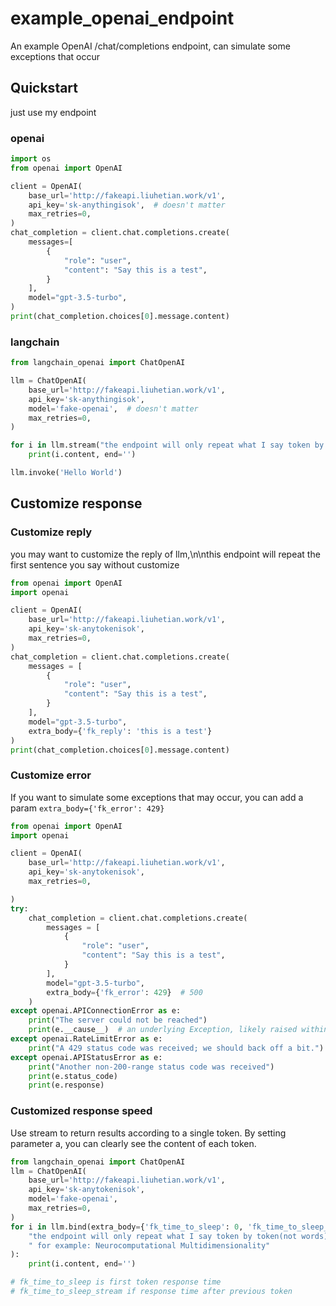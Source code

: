 # example_openai_endpoint
An example OpenAI /chat/completions endpoint, can simulate some exceptions that occur

## Quickstart
just use my endpoint

### openai

```python
import os
from openai import OpenAI

client = OpenAI(
    base_url='http://fakeapi.liuhetian.work/v1',
    api_key='sk-anythingisok',  # doesn't matter
    max_retries=0,
)
chat_completion = client.chat.completions.create(
    messages=[
        {
            "role": "user",
            "content": "Say this is a test",
        }
    ],
    model="gpt-3.5-turbo",
)
print(chat_completion.choices[0].message.content)
```

### langchain
``` python
from langchain_openai import ChatOpenAI

llm = ChatOpenAI(
    base_url='http://fakeapi.liuhetian.work/v1',
    api_key='sk-anythingisok', 
    model='fake-openai',  # doesn't matter
    max_retries=0,
)

for i in llm.stream("the endpoint will only repeat what I say token by token(not words), Neurocomputational Multidimensionality"):
    print(i.content, end='')

llm.invoke('Hello World')
```

## Customize response

### Customize reply
you may want to customize the reply of llm,\n\nthis endpoint will repeat the first sentence you say without customize
```python
from openai import OpenAI
import openai

client = OpenAI(
    base_url='http://fakeapi.liuhetian.work/v1',
    api_key='sk-anytokenisok',
    max_retries=0,
)
chat_completion = client.chat.completions.create(
    messages = [
        {
            "role": "user",
            "content": "Say this is a test",
        }
    ],
    model="gpt-3.5-turbo",
    extra_body={'fk_reply': 'this is a test'}
)
print(chat_completion.choices[0].message.content)
```


### Customize error
If you want to simulate some exceptions that may occur, you can add a param `extra_body={'fk_error': 429}`

```python
from openai import OpenAI
import openai

client = OpenAI(
    base_url='http://fakeapi.liuhetian.work/v1',
    api_key='sk-anytokenisok',
    max_retries=0,

)
try:
    chat_completion = client.chat.completions.create(
        messages = [
            {
                "role": "user",
                "content": "Say this is a test",
            }
        ],
        model="gpt-3.5-turbo",
        extra_body={'fk_error': 429}  # 500
    )
except openai.APIConnectionError as e:
    print("The server could not be reached")
    print(e.__cause__)  # an underlying Exception, likely raised within httpx.
except openai.RateLimitError as e:
    print("A 429 status code was received; we should back off a bit.")
except openai.APIStatusError as e:
    print("Another non-200-range status code was received")
    print(e.status_code)
    print(e.response)
```

### Customized response speed

Use stream to return results according to a single token. By setting parameter a, you can clearly see the content of each token.

```python
from langchain_openai import ChatOpenAI
llm = ChatOpenAI(
    base_url='http://fakeapi.liuhetian.work/v1',
    api_key='sk-anytokenisok', 
    model='fake-openai',
    max_retries=0,
)
for i in llm.bind(extra_body={'fk_time_to_sleep': 0, 'fk_time_to_sleep_stream': 2}).stream(
    "the endpoint will only repeat what I say token by token(not words),"
    " for example: Neurocomputational Multidimensionality"
):
    print(i.content, end='')

# fk_time_to_sleep is first token response time
# fk_time_to_sleep_stream if response time after previous token
```